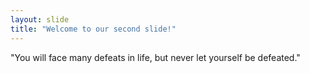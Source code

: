 ```yaml
---
layout: slide
title: "Welcome to our second slide!"
---
```

"You will face many defeats in life, but never let yourself be defeated."
